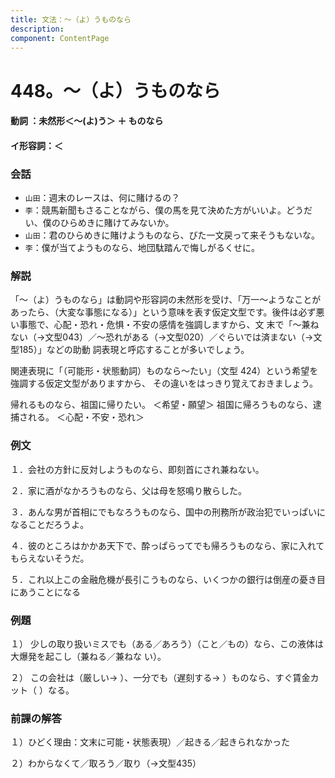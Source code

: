 ```yaml
---
title: 文法：～（よ）うものなら
description:
component: ContentPage
---
```



# 448。～（よ）うものなら
#### 動詞 ：未然形＜～(よ)う＞ ＋ ものなら
#### イ形容詞：＜
### 会話
- `山田`：週末のレースは、何に賭けるの？
- `李`：競馬新聞もさることながら、僕の馬を見て決めた方がいいよ。どうだい、僕のひらめきに賭けてみないか。
- `山田`：君のひらめきに賭けようものなら、びた一文戻って来そうもないな。
- `李`：僕が当てようものなら、地団駄踏んで悔しがるくせに。
### 解説
「～（よ）うものなら」は動詞や形容詞の未然形を受け、「万一～ようなことがあったら、（大変な事態になる）」という意味を表す仮定文型です。後件は必ず悪い事態で、心配・恐れ・危惧・不安の感情を強調しますから、文 末で「～兼ねない（→文型043）／～恐れがある（→文型020）／ぐらいでは済まない（→文型185）」などの助動 詞表現と呼応することが多いでしょう。

関連表現に「（可能形・状態動詞）ものなら～たい」（文型 424）という希望を強調する仮定文型がありますから、 その違いをはっきり覚えておきましょう。

帰れるものなら、祖国に帰りたい。 ＜希望・願望＞ 祖国に帰ろうものなら、逮捕される。 ＜心配・不安・恐れ＞
### 例文
１．会社の方針に反対しようものなら、即刻首にされ兼ねない。

２．家に酒がなかろうものなら、父は母を怒鳴り散らした。

３．あんな男が首相にでもなろうものなら、国中の刑務所が政治犯でいっぱいになることだろうよ。

４．彼のところはかかあ天下で、酔っぱらってでも帰ろうものなら、家に入れてもらえないそうだ。

５．これ以上この金融危機が長引こうものなら、いくつかの銀行は倒産の憂き目にあうことになる
### 例題
１） 少しの取り扱いミスでも（ある／あろう）（こと／もの）なら、この液体は大爆発を起こし（兼ねる／兼ねな い）。

２） この会社は（厳しい→ ）、一分でも（遅刻する→ ）ものなら、すぐ賃金カット（ ）なる。
### 前課の解答
１）ひどく理由：文末に可能・状態表現）／起きる／起きられなかった

２）わからなくて／取ろう／取り（→文型435）
